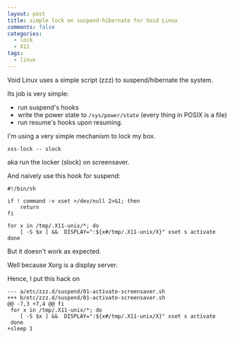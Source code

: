 ```yaml
---
layout: post
title: simple lock on suspend-hibernate for Void Linux
comments: false
categories:
  - lock
  - X11
tags:
  - linux
---
```


Void Linux uses a simple script (zzz) to suspend/hibernate the system.

Its job is very simple:
- run suspend's hooks
- write the power state to `/sys/power/state` (every thing in POSIX is a file)
- run resume's hooks upon resuming.

I'm using a very simple mechanism to lock my box.

    xss-lock -- slock

aka run the locker (slock) on screensaver.

And naively use this hook for suspend:

```
#!/bin/sh

if ! command -v xset >/dev/null 2>&1; then
	return
fi

for x in /tmp/.X11-unix/*; do
	[ -S $x ] &&  DISPLAY=":${x#/tmp/.X11-unix/X}" xset s activate
done
```

But it doesn't work as expected.

Well because Xorg is a display server.

Hence, I put this hack on

```
--- a/etc/zzz.d/suspend/01-activate-screensaver.sh
+++ b/etc/zzz.d/suspend/01-activate-screensaver.sh
@@ -7,3 +7,4 @@ fi
 for x in /tmp/.X11-unix/*; do
 	[ -S $x ] &&  DISPLAY=":${x#/tmp/.X11-unix/X}" xset s activate
 done
+sleep 1
```
